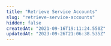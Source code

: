 ```yaml
---
title: "Retrieve Service Accounts"
slug: "retrieve-service-accounts"
hidden: false
createdAt: "2021-09-16T19:11:24.550Z"
updatedAt: "2023-09-26T21:06:38.535Z"
---
```


